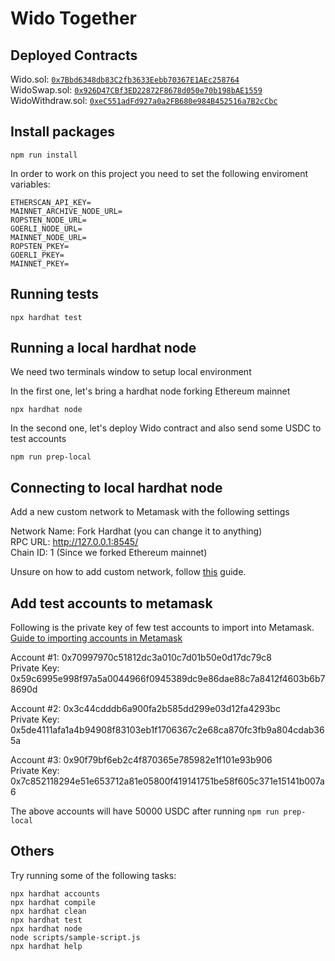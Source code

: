 # Wido Together

## Deployed Contracts
Wido.sol: [`0x7Bbd6348db83C2fb3633Eebb70367E1AEc258764`](https://etherscan.io/address/0x7Bbd6348db83C2fb3633Eebb70367E1AEc258764)  
WidoSwap.sol: [`0x926D47CBf3ED22872F8678d050e70b198bAE1559`](https://etherscan.io/address/0x926d47cbf3ed22872f8678d050e70b198bae1559)
WidoWithdraw.sol: [`0xeC551adFd927a0a2FB680e984B452516a7B2cCbc`](https://etherscan.io/address/0xeC551adFd927a0a2FB680e984B452516a7B2cCbc)

## Install packages
```shell
npm run install
```
In order to work on this project you need to set the following enviroment variables:

```
ETHERSCAN_API_KEY=
MAINNET_ARCHIVE_NODE_URL=
ROPSTEN_NODE_URL=
GOERLI_NODE_URL=
MAINNET_NODE_URL=
ROPSTEN_PKEY=
GOERLI_PKEY=
MAINNET_PKEY=
```

## Running tests
```shell
npx hardhat test
```

## Running a local hardhat node
We need two terminals window to setup local environment

In the first one, let's bring a hardhat node forking Ethereum mainnet
```shell
npx hardhat node
```

In the second one, let's deploy Wido contract and also send some USDC to test accounts
```shell
npm run prep-local
```

## Connecting to local hardhat node
Add a new custom network to Metamask with the following settings

Network Name: Fork Hardhat (you can change it to anything)  
RPC URL: http://127.0.0.1:8545/  
Chain ID: 1 (Since we forked Ethereum mainnet)  

Unsure on how to add custom network, follow [this](https://metamask.zendesk.com/hc/en-us/articles/360043227612-How-to-add-a-custom-network-RPC) guide.


## Add test accounts to metamask
Following is the private key of few test accounts to import into Metamask. [Guide to importing accounts in Metamask](https://metamask.zendesk.com/hc/en-us/articles/360015489331-How-to-import-an-Account)

Account #1: 0x70997970c51812dc3a010c7d01b50e0d17dc79c8  
Private Key: 0x59c6995e998f97a5a0044966f0945389dc9e86dae88c7a8412f4603b6b78690d

Account #2: 0x3c44cdddb6a900fa2b585dd299e03d12fa4293bc  
Private Key: 0x5de4111afa1a4b94908f83103eb1f1706367c2e68ca870fc3fb9a804cdab365a

Account #3: 0x90f79bf6eb2c4f870365e785982e1f101e93b906  
Private Key: 0x7c852118294e51e653712a81e05800f419141751be58f605c371e15141b007a6

The above accounts will have 50000 USDC after running `npm run prep-local`


## Others
Try running some of the following tasks:

```shell
npx hardhat accounts
npx hardhat compile
npx hardhat clean
npx hardhat test
npx hardhat node
node scripts/sample-script.js
npx hardhat help
```
